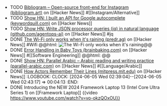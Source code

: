 - TODO [Bibliogram – Open-source front-end for Instagram (bibliogram.art)](https://news.ycombinator.com/item?id=27167729) on [[Hacker News]] #[[Instagram/Alternative]]
- TODO [Show HN: I built an API for Google autocomplete (keywordquill.com)](https://news.ycombinator.com/item?id=39892622) on [[Hacker News]]
- TODO [Show HN: Write JSON processor queries (jq) in natural language (github.com/agentops-ai)](https://news.ycombinator.com/item?id=39881753) on [[Hacker News]] #jq
- DONE [The Wi-Fi only works when it's raining (predr.ag)](https://news.ycombinator.com/item?id=39896371) on [[Hacker News]] #Wifi
  @@html: <img src="https://predr.ag/processed_images/wifi-router-on-balcony-cropped.e7d44f4b1754784b.jpg" alt="The Wi-Fi only works when it's raining" class="article-cover" />@@
- DONE [Error Handling in Baby Toys (brainbaking.com)](https://news.ycombinator.com/item?id=39895184) on [[Hacker News]] #[[Software Engineering]]
  @@html: <img src="https://brainbaking.com/post/2024/04/clementoni.jpg" alt="" class="article-cover" />@@
- DONE [Show HN: Parallel Arabic – Arabic reading and writing practice (parallel-arabic.com)](https://news.ycombinator.com/item?id=39895115) on [[Hacker News]] #[[Language/Arabic]]
- DONE [How Actors Remember Their Lines (mitpress.mit.edu)](https://news.ycombinator.com/item?id=40520334) on [[Hacker News]]
  :LOGBOOK:
  CLOCK: [2024-06-05 Wed 02:39:04]--[2024-06-05 Wed 02:43:17] =>  00:04:13
  :END:
- DONE Introducing the NEW 2024 Framework Laptop 13 (Intel Core Ultra Series 1) on [[Framework Laptop]]
  {{video https://www.youtube.com/watch?v=vo-okzQOxOU}}